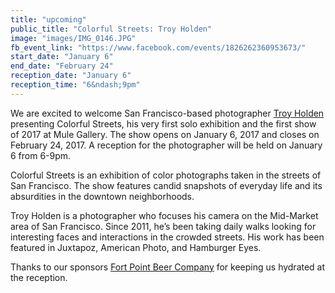 ```yaml
---
title: "upcoming"
public_title: "Colorful Streets: Troy Holden"
image: "images/IMG_0146.JPG"
fb_event_link: "https://www.facebook.com/events/1826262360953673/"
start_date: "January 6"
end_date: "February 24"
reception_date: "January 6"
reception_time: "6&ndash;9pm"
---
```


We are excited to welcome San Francisco-based photographer [Troy Holden](http://troyholden.com/) presenting Colorful Streets, his very first solo exhibition and the first show of 2017 at Mule Gallery. The show opens on January 6, 2017 and closes on February 24, 2017. A reception for the photographer will be held on January 6 from 6-9pm.


Colorful Streets is an exhibition of color photographs taken in the streets of San Francisco. The show features candid snapshots of everyday life and its absurdities in the downtown neighborhoods. 


Troy Holden is a photographer who focuses his camera on the Mid-Market area of San Francisco. Since 2011, he’s been taking daily walks looking for interesting faces and interactions in the crowded streets. His work has been featured in Juxtapoz, American Photo, and Hamburger Eyes. 

Thanks to our sponsors [Fort Point Beer Company](http://www.fortpointbeer.com/) for keeping us hydrated at the reception.

